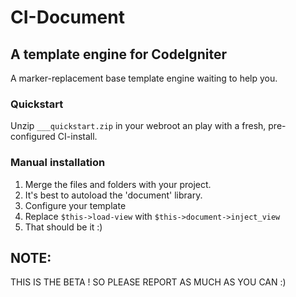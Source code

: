 CI-Document
===========
A template engine for CodeIgniter
---------------------------------
A marker-replacement base template engine waiting to help you.


### Quickstart
Unzip ` ___quickstart.zip ` in your webroot an play with a fresh, pre-configured CI-install.

### Manual installation

1. Merge the files and folders with your project.
2. It's best to autoload the 'document' library.
3. Configure your template
4. Replace `$this->load-view` with `$this->document->inject_view`
5. That should be it :)

NOTE:
-----
THIS IS THE BETA ! SO PLEASE REPORT AS MUCH AS YOU CAN :)